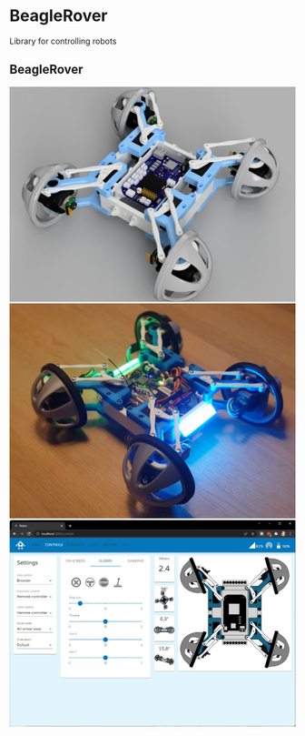 # BeagleRover

Library for controlling robots

## BeagleRover

![Rendering](doc/images/BeagleRover_rendering.jpg)
![BeagleRover](doc/images/BeagleRover.jpg)
![Web interface](doc/images/Screenshot.jpg)
